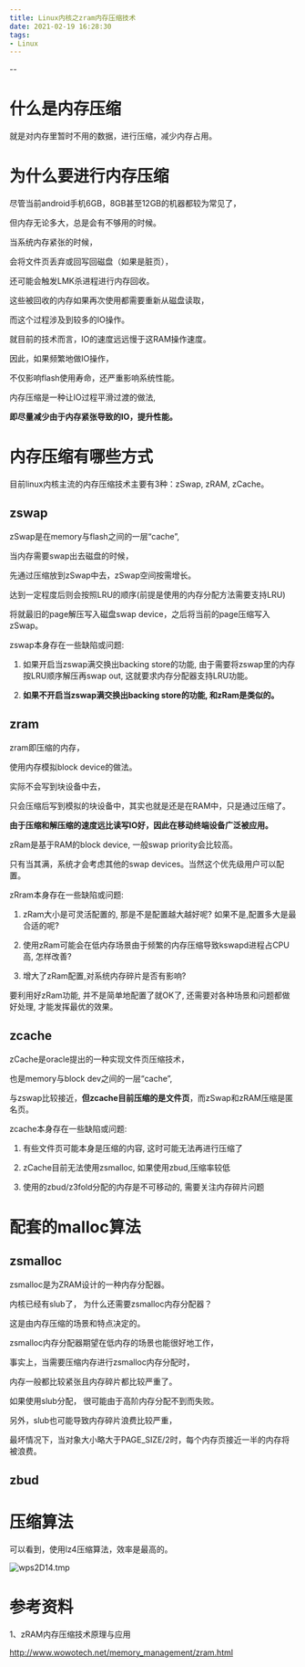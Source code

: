 ```yaml
---
title: Linux内核之zram内存压缩技术
date: 2021-02-19 16:28:30
tags:
- Linux
---
```


--

# 什么是内存压缩

就是对内存里暂时不用的数据，进行压缩，减少内存占用。



# 为什么要进行内存压缩

尽管当前android手机6GB，8GB甚至12GB的机器都较为常见了，

但内存无论多大，总是会有不够用的时候。

当系统内存紧张的时候，

会将文件页丢弃或回写回磁盘（如果是脏页），

还可能会触发LMK杀进程进行内存回收。

这些被回收的内存如果再次使用都需要重新从磁盘读取，

而这个过程涉及到较多的IO操作。

就目前的技术而言，IO的速度远远慢于这RAM操作速度。

因此，如果频繁地做IO操作，

不仅影响flash使用寿命，还严重影响系统性能。

内存压缩是一种让IO过程平滑过渡的做法, 

**即尽量减少由于内存紧张导致的IO，提升性能。**

# 内存压缩有哪些方式

目前linux内核主流的内存压缩技术主要有3种：zSwap, zRAM, zCache。

## zswap

zSwap是在memory与flash之间的一层“cache”,

当内存需要swap出去磁盘的时候，

先通过压缩放到zSwap中去，zSwap空间按需增长。

达到一定程度后则会按照LRU的顺序(前提是使用的内存分配方法需要支持LRU)

将就最旧的page解压写入磁盘swap device，之后将当前的page压缩写入zSwap。



zswap本身存在一些缺陷或问题:

1) 如果开启当zswap满交换出backing store的功能, 由于需要将zswap里的内存按LRU顺序解压再swap out, 这就要求内存分配器支持LRU功能。

2) **如果不开启当zswap满交换出backing store的功能, 和zRam是类似的。**

## zram

zram即压缩的内存， 

使用内存模拟block device的做法。

实际不会写到块设备中去，

只会压缩后写到模拟的块设备中，其实也就是还是在RAM中，只是通过压缩了。

**由于压缩和解压缩的速度远比读写IO好，因此在移动终端设备广泛被应用。**

zRam是基于RAM的block device, 一般swap priority会比较高。

只有当其满，系统才会考虑其他的swap devices。当然这个优先级用户可以配置。



zRram本身存在一些缺陷或问题:

1) zRam大小是可灵活配置的, 那是不是配置越大越好呢? 如果不是,配置多大是最合适的呢?

2) 使用zRam可能会在低内存场景由于频繁的内存压缩导致kswapd进程占CPU高, 怎样改善?

3) 增大了zRam配置,对系统内存碎片是否有影响?

要利用好zRam功能, 并不是简单地配置了就OK了, 还需要对各种场景和问题都做好处理, 才能发挥最优的效果。

## zcache

zCache是oracle提出的一种实现文件页压缩技术，

也是memory与block dev之间的一层“cache”,

与zswap比较接近，**但zcache目前压缩的是文件页**，而zSwap和zRAM压缩是匿名页。



zcache本身存在一些缺陷或问题:

1) 有些文件页可能本身是压缩的内容, 这时可能无法再进行压缩了

2) zCache目前无法使用zsmalloc, 如果使用zbud,压缩率较低

3) 使用的zbud/z3fold分配的内存是不可移动的, 需要关注内存碎片问题



# 配套的malloc算法

## zsmalloc

zsmalloc是为ZRAM设计的一种内存分配器。

内核已经有slub了， 为什么还需要zsmalloc内存分配器？

这是由内存压缩的场景和特点决定的。

zsmalloc内存分配器期望在低内存的场景也能很好地工作，

事实上，当需要压缩内存进行zsmalloc内存分配时，

内存一般都比较紧张且内存碎片都比较严重了。

如果使用slub分配， 很可能由于高阶内存分配不到而失败。

另外，slub也可能导致内存碎片浪费比较严重，

最坏情况下，当对象大小略大于PAGE_SIZE/2时，每个内存页接近一半的内存将被浪费。

## zbud

# 压缩算法

可以看到，使用lz4压缩算法，效率是最高的。

![wps2D14.tmp](http://www.wowotech.net/content/uploadfile/202003/d6e53e3fe37da3c00a4a16cfcaa1922620200308003818.jpg)



# 参考资料

1、zRAM内存压缩技术原理与应用

http://www.wowotech.net/memory_management/zram.html